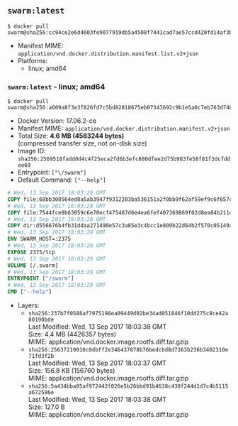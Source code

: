 ## `swarm:latest`

```console
$ docker pull swarm@sha256:cc94ce2e6d4603fe9077919db5a4508f7441cad7ae57ccd420fd14af3b3d4383
```

-	Manifest MIME: `application/vnd.docker.distribution.manifest.list.v2+json`
-	Platforms:
	-	linux; amd64

### `swarm:latest` - linux; amd64

```console
$ docker pull swarm@sha256:a609a8f3e3f826fd7c5bd82818675eb07343692c9b1e5a0c7eb763d7468e8e8f
```

-	Docker Version: 17.06.2-ce
-	Manifest MIME: `application/vnd.docker.distribution.manifest.v2+json`
-	Total Size: **4.6 MB (4583244 bytes)**  
	(compressed transfer size, not on-disk size)
-	Image ID: `sha256:2569518fadd0d4c4f25eca2fd6b3efc880dfee2d75b983fe58f81f3dcfddee69`
-	Entrypoint: `["\/swarm"]`
-	Default Command: `["--help"]`

```dockerfile
# Wed, 13 Sep 2017 18:03:28 GMT
COPY file:68bb308564ed8a5ab3947f9312203ba536151a2f0bb9f62af59ef9c6f657cae3 in /swarm 
# Wed, 13 Sep 2017 18:03:28 GMT
COPY file:7544fce8b63059c6e70ecf475487d6e4ea6fef407369869f02d8ea84b211c4de in /etc/ssl/certs/ca-certificates.crt 
# Wed, 13 Sep 2017 18:03:28 GMT
COPY dir:d556676b4fb31ddaa271490e57c3a85e3c4bcc1e809b22d64b2f570c05149a22 in /tmp 
# Wed, 13 Sep 2017 18:03:28 GMT
ENV SWARM_HOST=:2375
# Wed, 13 Sep 2017 18:03:28 GMT
EXPOSE 2375/tcp
# Wed, 13 Sep 2017 18:03:29 GMT
VOLUME [/.swarm]
# Wed, 13 Sep 2017 18:03:29 GMT
ENTRYPOINT ["/swarm"]
# Wed, 13 Sep 2017 18:03:29 GMT
CMD ["--help"]
```

-	Layers:
	-	`sha256:237b7f0588af7975198ea09449d02be34ad051846f10dd275c8ce42a80190bde`  
		Last Modified: Wed, 13 Sep 2017 18:03:38 GMT  
		Size: 4.4 MB (4426357 bytes)  
		MIME: application/vnd.docker.image.rootfs.diff.tar.gzip
	-	`sha256:25637219010c8dbff2e346437878b76bedcbd8d7363b236b3402310e71fd3f2b`  
		Last Modified: Wed, 13 Sep 2017 18:03:37 GMT  
		Size: 156.8 KB (156760 bytes)  
		MIME: application/vnd.docker.image.rootfs.diff.tar.gzip
	-	`sha256:5a434bba05af972442f026e5b26bbd91b4638c430f244d1d7c4b5115a672586e`  
		Last Modified: Wed, 13 Sep 2017 18:03:38 GMT  
		Size: 127.0 B  
		MIME: application/vnd.docker.image.rootfs.diff.tar.gzip
